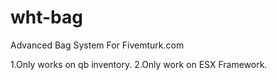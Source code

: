 # wht-bag
Advanced Bag System For Fivemturk.com

1.Only works on qb inventory.
2.Only work on ESX Framework.
